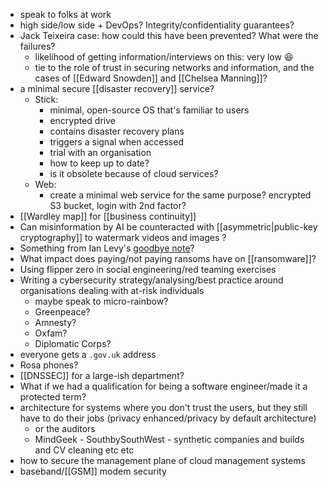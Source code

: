 - speak to folks at work
- high side/low side + DevOps? Integrity/confidentiality guarantees?
- Jack Teixeira case: how could this have been prevented? What were the failures?
	- likelihood of getting information/interviews on this: very low 😆
	- tie to the role of trust in securing networks and information, and the cases of [[Edward Snowden]] and [[Chelsea Manning]]?
- a minimal secure [[disaster recovery]] service?
	- Stick:
		- minimal, open-source OS that's familiar to users
		- encrypted drive
		- contains disaster recovery plans
		- triggers a signal when accessed
		- trial with an organisation
		- how to keep up to date?
		- is it obsolete because of cloud services?
	- Web:
		- create a minimal web service for the same purpose? encrypted S3 bucket, login with 2nd factor?
- [[Wardley map]] for [[business continuity]]
- Can misinformation by AI be counteracted with [[asymmetric|public-key cryptography]] to watermark videos and images ?
- Something from Ian Levy's [goodbye note](https://www.ncsc.gov.uk/blog-post/so-long-thanks-for-all-the-bits)?
- What impact does paying/not paying ransoms have on [[ransomware]]?
- Using flipper zero in social engineering/red teaming exercises
- Writing a cybersecurity strategy/analysing/best practice around organisations dealing with at-risk individuals
	- maybe speak to micro-rainbow?
	- Greenpeace?
	- Amnesty?
	- Oxfam?
	- Diplomatic Corps?
- everyone gets a `.gov.uk` address
- Rosa phones?
- [[DNSSEC]] for a large-ish department?
- What if we had a qualification for being a software engineer/made it a protected term?
- architecture for systems where you don't trust the users, but they still have to do their jobs (privacy enhanced/privacy by default architecture)
	- or the auditors
	- MindGeek - SouthbySouthWest - synthetic companies and builds and CV cleaning etc etc
- how to secure the management plane of cloud management systems
- baseband/[[GSM]] modem security